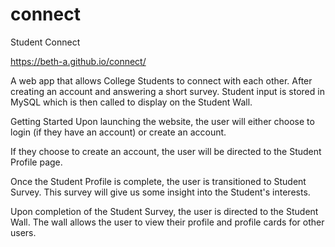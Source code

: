 # connect
Student Connect

 https://beth-a.github.io/connect/

A web app that allows College Students to connect with each other. After creating an account and answering a short survey. Student input is stored in MySQL which is then called to display on the Student Wall.

Getting Started
Upon launching the website, the user will either choose to login (if they have an account) or create an account.

If they choose to create an account, the user will be directed to the Student Profile page.

Once the Student Profile is complete, the user is transitioned to Student Survey. This survey will give us some insight into the Student's interests.

Upon completion of the Student Survey, the user is directed to the Student Wall. The wall allows the user to view their profile and profile cards for other users.
 
